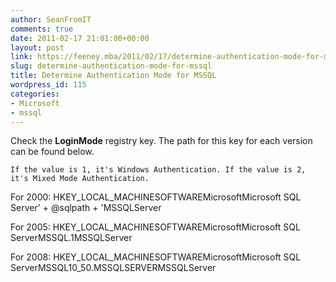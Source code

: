 ```yaml
---
author: SeanFromIT
comments: true
date: 2011-02-17 21:01:00+00:00
layout: post
link: https://feeney.mba/2011/02/17/determine-authentication-mode-for-mssql/
slug: determine-authentication-mode-for-mssql
title: Determine Authentication Mode for MSSQL
wordpress_id: 115
categories:
- Microsoft
- mssql
---
```


Check the **LoginMode** registry key. The path for this key for each version can be found below.  
  

    
    If the value is 1, it's Windows Authentication. If the value is 2, it's Mixed Mode Authentication.

  
  
For 2000: HKEY_LOCAL_MACHINESOFTWAREMicrosoftMicrosoft SQL Server' + @sqlpath + 'MSSQLServer  
  
For 2005: HKEY_LOCAL_MACHINESOFTWAREMicrosoftMicrosoft SQL ServerMSSQL.1MSSQLServer  
  
  
For 2008: HKEY_LOCAL_MACHINESOFTWAREMicrosoftMicrosoft SQL ServerMSSQL10_50.MSSQLSERVERMSSQLServer  

